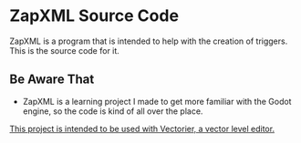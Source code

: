 # ZapXML Source Code
ZapXML is a program that is intended to help with the creation of triggers. 
This is the source code for it.

## Be Aware That
- ZapXML is a learning project I made to get more familiar with the Godot engine, so the code is kind of all over the place.

[This project is intended to be used with Vectorier, a vector level editor.](https://github.com/FlipThoseTitle/Vectorier-Unity-Editor)
